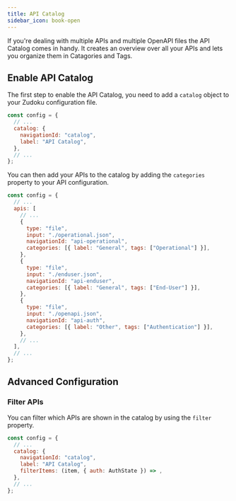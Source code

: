 ```yaml
---
title: API Catalog
sidebar_icon: book-open
---
```


If you're dealing with multiple APIs and multiple OpenAPI files the API Catalog comes in handy. It creates an overview over all your APIs and lets you organize them in Catagories and Tags.

## Enable API Catalog

The first step to enable the API Catalog, you need to add a `catalog` object to your Zudoku configuration file.

```js
const config = {
  // ...
  catalog: {
    navigationId: "catalog",
    label: "API Catalog",
  },
  // ...
};
```

You can then add your APIs to the catalog by adding the `categories` property to your API configuration.

```js
const config = {
  // ...
  apis: [
    // ...
    {
      type: "file",
      input: "./operational.json",
      navigationId: "api-operational",
      categories: [{ label: "General", tags: ["Operational"] }],
    },
    {
      type: "file",
      input: "./enduser.json",
      navigationId: "api-enduser",
      categories: [{ label: "General", tags: ["End-User"] }],
    },
    {
      type: "file",
      input: "./openapi.json",
      navigationId: "api-auth",
      categories: [{ label: "Other", tags: ["Authentication"] }],
    },
    // ...
  ],
  // ...
};
```

## Advanced Configuration

### Filter APIs

You can filter which APIs are shown in the catalog by using the `filter` property.

```js
const config = {
  // ...
  catalog: {
    navigationId: "catalog",
    label: "API Catalog",
    filterItems: (item, { auth: AuthState }) => ,
  },
  // ...
};
```
